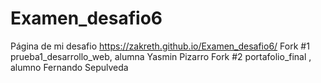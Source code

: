 # Examen_desafio6
Página de mi desafio https://zakreth.github.io/Examen_desafio6/
Fork #1 prueba1_desarrollo_web, alumna Yasmin Pizarro
Fork #2 portafolio_final , alumno Fernando Sepulveda
